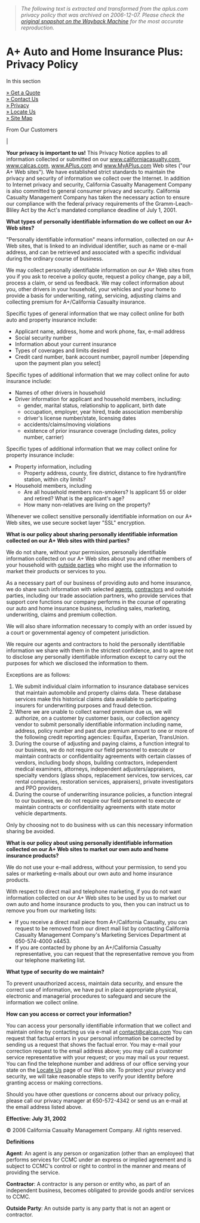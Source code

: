 > *The following text is extracted and transformed from the aplus.com privacy policy that was archived on 2006-12-07. Please check the [original snapshot on the Wayback Machine](https://web.archive.org/web/20061207211330id_/http%3A//www.aplus.com/about/pri.asp) for the most accurate reproduction.*

# A+ Auto and Home Insurance Plus: Privacy Policy

In this section

[» Get a Quote](https://quoting.aplus.com/autoquote)  
[» Contact Us](https://web.archive.org/about/askus.asp)  
[» Privacy](https://web.archive.org/about/pri.asp)  
[» Locate Us](https://web.archive.org/about/loc.asp)  
[» Site Map](https://web.archive.org/about/sitemap.asp)

From Our Customers

|    
  
**Your privacy is important to us!** This Privacy Notice applies to all information collected or submitted on our www.californiacasualty.com, www.calcas.com, www.APlus.com and www.MyAPlus.com Web sites ("our A+ Web sites"). We have established strict standards to maintain the privacy and security of information we collect over the Internet. In addition to Internet privacy and security, California Casualty Management Company is also committed to general consumer privacy and security. California Casualty Management Company has taken the necessary action to ensure our compliance with the federal privacy requirements of the Gramm-Leach-Bliley Act by the Act's mandated compliance deadline of July 1, 2001.

**What types of personally identifiable information do we collect on our A+ Web sites?**

"Personally identifiable information" means information, collected on our A+ Web sites, that is linked to an individual identifier, such as name or e-mail address, and can be retrieved and associated with a specific individual during the ordinary course of business.

We may collect personally identifiable information on our A+ Web sites from you if you ask to receive a policy quote, request a policy change, pay a bill, process a claim, or send us feedback. We may collect information about you, other drivers in your household, your vehicles and your home to provide a basis for underwriting, rating, servicing, adjusting claims and collecting premium for A+/California Casualty insurance.

Specific types of general information that we may collect online for both auto and property insurance include: 

  * Applicant name, address, home and work phone, fax, e-mail address 
  * Social security number 
  * Information about your current insurance 
  * Types of coverages and limits desired 
  * Credit card number, bank account number, payroll number [depending upon the payment plan you select] 

Specific types of additional information that we may collect online for auto insurance include: 
  * Names of other drivers in household 
  * Driver information for applicant and household members, including:
    * gender, marital status, relationship to applicant, birth date 
    * occupation, employer, year hired, trade association membership 
    * driver's license number/state, licensing dates 
    * accidents/claims/moving violations 
    * existence of prior insurance coverage (including dates, policy number, carrier)

Specific types of additional information that we may collect online for property insurance include: 
  * Property information, including
    * Property address, county, fire district, distance to fire hydrant/fire station, within city limits?
  * Household members, including
    * Are all household members non-smokers? Is applicant 55 or older and retired? What is the applicant's age? 
    * How many non-relatives are living on the property? 

Whenever we collect sensitive personally identifiable information on our A+ Web sites, we use secure socket layer "SSL" encryption. 

**What is our policy about sharing personally identifiable information collected on our A+ Web sites with third parties?**

We do not share, without your permission, personally identifiable information collected on our A+ Web sites about you and other members of your household with [ outside parties](https://web.archive.org/web/20061207211330id_/http%3A//www.aplus.com/about/pri.asp#OutsideParty) who might use the information to market their products or services to you.

As a necessary part of our business of providing auto and home insurance, we do share such information with selected [agents](https://web.archive.org/web/20061207211330id_/http%3A//www.aplus.com/about/pri.asp#Agent), [ contractors](https://web.archive.org/web/20061207211330id_/http%3A//www.aplus.com/about/pri.asp#Contractor) and outside parties, including our trade association partners, who provide services that support core functions our company performs in the course of operating our auto and home insurance business, including sales, marketing, underwriting, claims and premium collection. 

We will also share information necessary to comply with an order issued by a court or governmental agency of competent jurisdiction.

We require our agents and contractors to hold the personally identifiable information we share with them in the strictest confidence, and to agree not to disclose any personally identifiable information except to carry out the purposes for which we disclosed the information to them.

Exceptions are as follows: 

  1. We submit individual claim information to insurance database services that maintain automobile and property claims data. These database services make this historical claims data available to participating insurers for underwriting purposes and fraud detection. 
  2. Where we are unable to collect earned premium due us, we will authorize, on a customer by customer basis, our collection agency vendor to submit personally identifiable information including name, address, policy number and past due premium amount to one or more of the following credit reporting agencies: Equifax, Experian, TransUnion. 
  3. During the course of adjusting and paying claims, a function integral to our business, we do not require our field personnel to execute or maintain contracts or confidentiality agreements with certain classes of vendors, including body shops, building contractors, independent medical examiners, attorneys, independent adjusters/appraisers, specialty vendors (glass shops, replacement services, tow services, car rental companies, restoration services, appraisers), private investigators and PPO providers. 
  4. During the course of underwriting insurance policies, a function integral to our business, we do not require our field personnel to execute or maintain contracts or confidentiality agreements with state motor vehicle departments. 

Only by choosing not to do business with us can this necessary information sharing be avoided. 

**What is our policy about using personally identifiable information collected on our A+ Web sites to market our own auto and home insurance products?**

We do not use your e-mail address, without your permission, to send you sales or marketing e-mails about our own auto and home insurance products. 

With respect to direct mail and telephone marketing, if you do not want information collected on our A+ Web sites to be used by us to market our own auto and home insurance products to you, then you can instruct us to remove you from our marketing lists: 

  * If you receive a direct mail piece from A+/California Casualty, you can request to be removed from our direct mail list by contacting California Casualty Management Company's Marketing Services Department at 650-574-4000 x4453. 
  * If you are contacted by phone by an A+/California Casualty representative, you can request that the representative remove you from our telephone marketing list. 

**What type of security do we maintain?**

To prevent unauthorized access, maintain data security, and ensure the correct use of information, we have put in place appropriate physical, electronic and managerial procedures to safeguard and secure the information we collect online. 

**How can you access or correct your information?**

You can access your personally identifiable information that we collect and maintain online by contacting us via e-mail at [contact@calcas.com](mailto:contact@calcas.com) You can request that factual errors in your personal information be corrected by sending us a request that shows the factual error. You may e-mail your correction request to the email address above; you may call a customer service representative with your request; or you may mail us your request. You can find the telephone number and address of our office serving your state on the [Locate Us](http://www.aplus.com/Corporate/about/loc.asp) page of our Web site. To protect your privacy and security, we will take reasonable steps to verify your identity before granting access or making corrections. 

Should you have other questions or concerns about our privacy policy, please call our privacy manager at 650-572-4342 or send us an e-mail at the email address listed above. 

**Effective: July 31, 2002**

© 2006 California Casualty Management Company. All rights reserved. 

**Definitions**

**Agent**: An agent is any person or organization (other than an employee) that performs services for CCMC under an express or implied agreement and is subject to CCMC's control or right to control in the manner and means of providing the service. 

**Contractor**: A contractor is any person or entity who, as part of an independent business, becomes obligated to provide goods and/or services to CCMC. 

**Outside Party**: An outside party is any party that is not an agent or contractor. 
